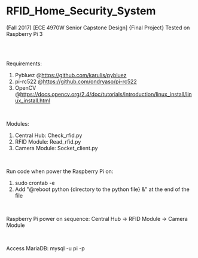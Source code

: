 # RFID_Home_Security_System
(Fall 2017) [ECE 4970W Senior Capstone Design] {Final Project} Tested on Raspberry Pi 3

<br>
<br>

Requirements:
1) Pybluez @https://github.com/karulis/pybluez
2) pi-rc522 @https://github.com/ondryaso/pi-rc522
3) OpenCV @https://docs.opencv.org/2.4/doc/tutorials/introduction/linux_install/linux_install.html

<br>

Modules:
1) Central Hub: Check_rfid.py
2) RFID Module: Read_rfid.py
3) Camera Module: Socket_client.py

<br>

Run code when power the Raspberry Pi on:
1) sudo crontab -e
2) Add "@reboot python {directory to the python file} &" at the end of the file

<br>

Raspberry Pi power on sequence: Central Hub -> RFID Module -> Camera Module

<br>

Access MariaDB: mysql -u pi -p
